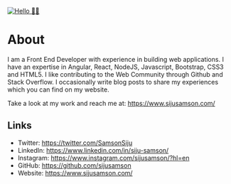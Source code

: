 
[![Hello 👋🏻](https://res.cloudinary.com/dd6yota5v/image/upload/v1595612102/photography-of-laptop-computer-camera-smartphone-headphones-705164_2_vezax8.jpg)]()


# About

I am a Front End Developer with experience in building web applications. I have an expertise in Angular, React, NodeJS, Javascript, Bootstrap, CSS3 and HTML5.
I like contributing to the Web Community through Github and Stack Overflow. I occasionally write blog posts to share my experiences which you can find on my website.

Take a look at my work and reach me at: https://www.sijusamson.com/

## Links
- Twitter: https://twitter.com/SamsonSiju
- LinkedIn: https://www.linkedin.com/in/siju-samson/
- Instagram: https://www.instagram.com/sijusamson/?hl=en
- GitHub: https://github.com/sijusamson
- Website: https://www.sijusamson.com/ 
